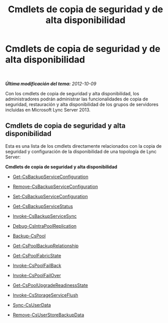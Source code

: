 ﻿---
title: Cmdlets de copia de seguridad y de alta disponibilidad
TOCTitle: Cmdlets de copia de seguridad y de alta disponibilidad
ms:assetid: 5aff41a3-7a0e-4c51-9d5f-7f08e36bf046
ms:mtpsurl: https://technet.microsoft.com/es-es/library/JJ204925(v=OCS.15)
ms:contentKeyID: 48275373
ms.date: 01/07/2017
mtps_version: v=OCS.15
ms.translationtype: HT
---

# Cmdlets de copia de seguridad y de alta disponibilidad

 

_**Última modificación del tema:** 2012-10-09_

Con los cmdlets de copia de seguridad y alta disponibilidad, los administradores podrán administrar las funcionalidades de copia de seguridad, restauración y alta disponibilidad de los grupos de servidores incluidas en Microsoft Lync Server 2013.

## Cmdlets de copia de seguridad y alta disponibilidad

Esta es una lista de los cmdlets directamente relacionados con la copia de seguridad y configuración de la disponibilidad de una topología de Lync Server:

**Cmdlets de copia de seguridad y alta disponibilidad**

  - [Get-CsBackupServiceConfiguration](get-csbackupserviceconfiguration.md)

  - [Remove-CsBackupServiceConfiguration](remove-csbackupserviceconfiguration.md)

  - [Set-CsBackupServiceConfiguration](set-csbackupserviceconfiguration.md)

  - [Get-CsBackupServiceStatus](get-csbackupservicestatus.md)

  - [Invoke-CsBackupServiceSync](invoke-csbackupservicesync.md)

  - [Debug-CsIntraPoolReplication](debug-csintrapoolreplication.md)

  - [Backup-CsPool](backup-cspool.md)

  - [Get-CsPoolBackupRelationship](get-cspoolbackuprelationship.md)

  - [Get-CsPoolFabricState](get-cspoolfabricstate.md)

  - [Invoke-CsPoolFailBack](invoke-cspoolfailback.md)

  - [Invoke-CsPoolFailOver](invoke-cspoolfailover.md)

  - [Get-CsPoolUpgradeReadinessState](get-cspoolupgradereadinessstate.md)

  - [Invoke-CsStorageServiceFlush](invoke-csstorageserviceflush.md)

  - [Sync-CsUserData](sync-csuserdata.md)

  - [Remove-CsUserStoreBackupData](remove-csuserstorebackupdata.md)

